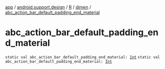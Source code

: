 [app](../../../index.md) / [android.support.design](../../index.md) / [R](../index.md) / [dimen](index.md) / [abc_action_bar_default_padding_end_material](.)

# abc_action_bar_default_padding_end_material

`static val abc_action_bar_default_padding_end_material: `[`Int`](https://kotlinlang.org/api/latest/jvm/stdlib/kotlin/-int/index.html)
`static val abc_action_bar_default_padding_end_material: `[`Int`](https://kotlinlang.org/api/latest/jvm/stdlib/kotlin/-int/index.html)